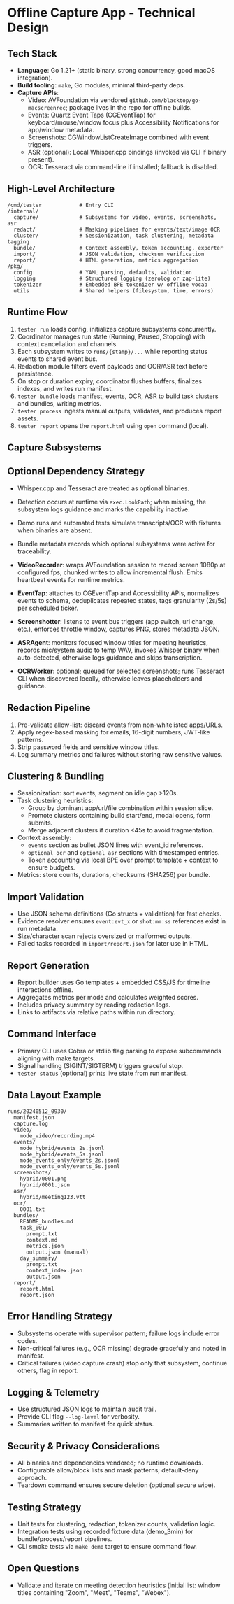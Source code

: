 # Offline Capture App - Technical Design

## Tech Stack
- **Language**: Go 1.21+ (static binary, strong concurrency, good macOS integration).
- **Build tooling**: `make`, Go modules, minimal third-party deps.
- **Capture APIs**:
  - Video: AVFoundation via vendored `github.com/blacktop/go-macscreenrec`; package lives in the repo for offline builds.
  - Events: Quartz Event Taps (CGEventTap) for keyboard/mouse/window focus plus Accessibility Notifications for app/window metadata.
  - Screenshots: CGWindowListCreateImage combined with event triggers.
  - ASR (optional): Local Whisper.cpp bindings (invoked via CLI if binary present).
  - OCR: Tesseract via command-line if installed; fallback is disabled.

## High-Level Architecture
```
/cmd/tester            # Entry CLI
/internal/
  capture/             # Subsystems for video, events, screenshots, asr
  redact/              # Masking pipelines for events/text/image OCR
  cluster/             # Sessionization, task clustering, metadata tagging
  bundle/              # Context assembly, token accounting, exporter
  import/              # JSON validation, checksum verification
  report/              # HTML generation, metrics aggregation
/pkg/
  config               # YAML parsing, defaults, validation
  logging              # Structured logging (zerolog or zap-lite)
  tokenizer            # Embedded BPE tokenizer w/ offline vocab
  utils                # Shared helpers (filesystem, time, errors)
```

## Runtime Flow
1. `tester run` loads config, initializes capture subsystems concurrently.
2. Coordinator manages run state (Running, Paused, Stopping) with context cancellation and channels.
3. Each subsystem writes to `runs/{stamp}/...` while reporting status events to shared event bus.
4. Redaction module filters event payloads and OCR/ASR text before persistence.
5. On stop or duration expiry, coordinator flushes buffers, finalizes indexes, and writes run manifest.
6. `tester bundle` loads manifest, events, OCR, ASR to build task clusters and bundles, writing metrics.
7. `tester process` ingests manual outputs, validates, and produces report assets.
8. `tester report` opens the `report.html` using `open` command (local).

## Capture Subsystems

## Optional Dependency Strategy
- Whisper.cpp and Tesseract are treated as optional binaries.
- Detection occurs at runtime via `exec.LookPath`; when missing, the subsystem logs guidance and marks the capability inactive.
- Demo runs and automated tests simulate transcripts/OCR with fixtures when binaries are absent.
- Bundle metadata records which optional subsystems were active for traceability.

- **VideoRecorder**: wraps AVFoundation session to record screen 1080p at configured fps, chunked writes to allow incremental flush. Emits heartbeat events for runtime metrics.
- **EventTap**: attaches to CGEventTap and Accessibility APIs, normalizes events to schema, deduplicates repeated states, tags granularity (2s/5s) per scheduled ticker.
- **Screenshotter**: listens to event bus triggers (app switch, url change, etc.), enforces throttle window, captures PNG, stores metadata JSON.
- **ASRAgent**: monitors focused window titles for meeting heuristics, records mic/system audio to temp WAV, invokes Whisper binary when auto-detected, otherwise logs guidance and skips transcription.
- **OCRWorker**: optional; queued for selected screenshots; runs Tesseract CLI when discovered locally, otherwise leaves placeholders and guidance.

## Redaction Pipeline
1. Pre-validate allow-list: discard events from non-whitelisted apps/URLs.
2. Apply regex-based masking for emails, 16-digit numbers, JWT-like patterns.
3. Strip password fields and sensitive window titles.
4. Log summary metrics and failures without storing raw sensitive values.

## Clustering & Bundling
- Sessionization: sort events, segment on idle gap >120s.
- Task clustering heuristics:
  - Group by dominant app/url/file combination within session slice.
  - Promote clusters containing build start/end, modal opens, form submits.
  - Merge adjacent clusters if duration <45s to avoid fragmentation.
- Context assembly:
  - `events` section as bullet JSON lines with event_id references.
  - `optional_ocr` and `optional_asr` sections with timestamped entries.
  - Token accounting via local BPE over prompt template + context to ensure budgets.
- Metrics: store counts, durations, checksums (SHA256) per bundle.

## Import Validation
- Use JSON schema definitions (Go structs + validation) for fast checks.
- Evidence resolver ensures `event:evt_x` or `shot:mm:ss` references exist in run metadata.
- Size/character scan rejects oversized or malformed outputs.
- Failed tasks recorded in `import/report.json` for later use in HTML.

## Report Generation
- Report builder uses Go templates + embedded CSS/JS for timeline interactions offline.
- Aggregates metrics per mode and calculates weighted scores.
- Includes privacy summary by reading redaction logs.
- Links to artifacts via relative paths within run directory.

## Command Interface
- Primary CLI uses Cobra or stdlib flag parsing to expose subcommands aligning with make targets.
- Signal handling (SIGINT/SIGTERM) triggers graceful stop.
- `tester status` (optional) prints live state from run manifest.

## Data Layout Example
```
runs/20240512_0930/
  manifest.json
  capture.log
  video/
    mode_video/recording.mp4
  events/
    mode_hybrid/events_2s.jsonl
    mode_hybrid/events_5s.jsonl
    mode_events_only/events_2s.jsonl
    mode_events_only/events_5s.jsonl
  screenshots/
    hybrid/0001.png
    hybrid/0001.json
  asr/
    hybrid/meeting123.vtt
  ocr/
    0001.txt
  bundles/
    README_bundles.md
    task_001/
      prompt.txt
      context.md
      metrics.json
      output.json (manual)
    day_summary/
      prompt.txt
      context_index.json
      output.json
  report/
    report.html
    report.json
```

## Error Handling Strategy
- Subsystems operate with supervisor pattern; failure logs include error codes.
- Non-critical failures (e.g., OCR missing) degrade gracefully and noted in manifest.
- Critical failures (video capture crash) stop only that subsystem, continue others, flag in report.

## Logging & Telemetry
- Use structured JSON logs to maintain audit trail.
- Provide CLI flag `--log-level` for verbosity.
- Summaries written to manifest for quick status.

## Security & Privacy Considerations
- All binaries and dependencies vendored; no runtime downloads.
- Configurable allow/block lists and mask patterns; default-deny approach.
- Teardown command ensures secure deletion (optional secure wipe).

## Testing Strategy
- Unit tests for clustering, redaction, tokenizer counts, validation logic.
- Integration tests using recorded fixture data (demo_3min) for bundle/process/report pipelines.
- CLI smoke tests via `make demo` target to ensure command flow.

## Open Questions
- Validate and iterate on meeting detection heuristics (initial list: window titles containing "Zoom", "Meet", "Teams", "Webex").


